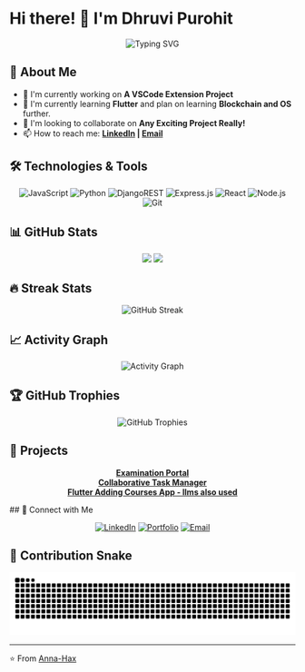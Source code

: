 # Hi there! 👋 I'm Dhruvi Purohit

<div align="center">
  <img src="https://readme-typing-svg.herokuapp.com?font=Fira+Code&pause=1000&color=2196F3&center=true&vCenter=true&width=435&lines=Full+Stack+Developer;Open+Source+Enthusiast;Always+Learning+New+Things" alt="Typing SVG" />
</div>

## 🚀 About Me

- 🔭 I'm currently working on **A VSCode Extension Project**
- 🌱 I'm currently learning **Flutter** and plan on learning **Blockchain and OS** further.
- 👯 I'm looking to collaborate on **Any Exciting Project Really!**
- 📫 How to reach me: **[LinkedIn](https://www.linkedin.com/in/dhruvi-purohit-968774334/) | [Email](mailto:dhruvi.purohit06@gmail.com)**

## 🛠️ Technologies & Tools

<div align="center">

![JavaScript](https://img.shields.io/badge/-JavaScript-F7DF1E?style=for-the-badge&logo=javascript&logoColor=black)
![Python](https://img.shields.io/badge/-Python-3776AB?style=for-the-badge&logo=python&logoColor=white)
![DjangoREST](https://img.shields.io/badge/DJANGO-REST-ff1709?style=for-the-badge&logo=django&logoColor=white&color=ff1709&labelColor=gray)
![Express.js](https://img.shields.io/badge/express.js-%23404d59.svg?style=for-the-badge&logo=express&logoColor=%2361DAFB)
![React](https://img.shields.io/badge/-React-61DAFB?style=for-the-badge&logo=react&logoColor=black)
![Node.js](https://img.shields.io/badge/-Node.js-339933?style=for-the-badge&logo=node.js&logoColor=white)
![Git](https://img.shields.io/badge/-Git-F05032?style=for-the-badge&logo=git&logoColor=white)

</div>

## 📊 GitHub Stats

<div align="center">
  <img height="180em" src="https://github-readme-stats.vercel.app/api?username=Anna-Hax&show_icons=true&theme=tokyonight&include_all_commits=true&count_private=true"/>
  <img height="180em" src="https://github-readme-stats.vercel.app/api/top-langs/?username=Anna-Hax&layout=compact&langs_count=8&theme=tokyonight"/>
</div>

## 🔥 Streak Stats

<div align="center">
  <img src="https://github-readme-streak-stats.herokuapp.com/?user=Anna-Hax&theme=tokyonight" alt="GitHub Streak" />
</div>

## 📈 Activity Graph

<div align="center">
  <img src="https://github-readme-activity-graph.vercel.app/graph?username=Anna-Hax&theme=tokyo-night&hide_border=true" alt="Activity Graph" />
</div>

## 🏆 GitHub Trophies

<div align="center">
  <img src="https://github-profile-trophy.vercel.app/?username=Anna-Hax&theme=tokyonight&no-frame=true&no-bg=false&margin-w=4" alt="GitHub Trophies" />
</div>


## 📌 Projects
<div align="center">
  
<b> [Examination Portal](https://github.com/MdgSpace-Soc-D-2024/Examino) </b> <br>
<b> [Collaborative Task Manager](https://github.com/ava-xmas/taskman) </b> <br>
<b> [Flutter Adding Courses App - llms also used](https://github.com/Anna-Hax/flutter-assignment) </b>

</div>
## 🤝 Connect with Me

<div align="center">

[![LinkedIn](https://img.shields.io/badge/-LinkedIn-0077B5?style=for-the-badge&logo=linkedin&logoColor=white)](https://linkedin.com/in/dhruvi-purohit-968774334/)
[![Portfolio](https://img.shields.io/badge/-Portfolio-000000?style=for-the-badge&logo=vercel&logoColor=white)](https://portfolio-dhruvi.netlify.app/)
[![Email](https://img.shields.io/badge/-Email-D14836?style=for-the-badge&logo=gmail&logoColor=white)](mailto:dhruvi.purohit06@gmail.com)

</div>


## 🐍 Contribution Snake

<div align="center">
  <img src="https://raw.githubusercontent.com/Anna-Hax/Anna-Hax/output/github-contribution-grid-snake.svg" alt="Snake animation" />
</div>

---


⭐️ From [Anna-Hax](https://github.com/Anna-Hax)

